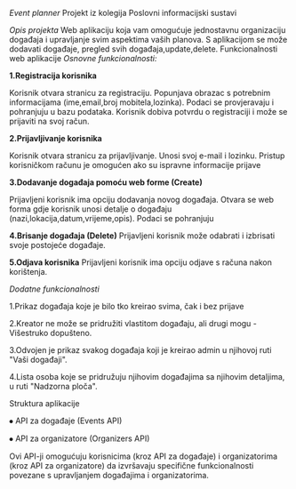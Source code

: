 *Event planner*
Projekt iz kolegija Poslovni informacijski sustavi

*Opis projekta*
Web aplikaciju koja vam omogućuje jednostavnu organizaciju događaja i upravljanje svim aspektima vaših planova. S aplikacijom se može dodavati događaje, pregled svih događaja,update,delete.
Funkcionalnosti web aplikacije
*Osnovne funkcionalnosti:*

**1.Registracija korisnika**

Korisnik otvara stranicu za registraciju.
Popunjava obrazac s potrebnim informacijama (ime,email,broj mobitela,lozinka).
Podaci se provjeravaju i pohranjuju u bazu podataka.
Korisnik dobiva potvrdu o registraciji i može se prijaviti na svoj račun.

**2.Prijavljivanje korisnika**

Korisnik otvara stranicu za prijavljivanje.
Unosi svoj e-mail i lozinku.
Pristup korisničkom računu je omogućen ako su ispravne informacije prijave

**3.Dodavanje događaja pomoću web forme (Create)**

Prijavljeni korisnik ima opciju dodavanja novog događaja.
Otvara se web forma gdje korisnik unosi detalje o događaju (nazi,lokacija,datum,vrijeme,opis).
Podaci se pohranjuju 

**4.Brisanje događaja (Delete)**
Prijavljeni korisnik može odabrati i izbrisati svoje postojeće događaje.

**5.Odjava korisnika**
Prijavljeni korisnik ima opciju odjave s računa nakon korištenja.

*Dodatne funkcionalnosti*

1.Prikaz događaja koje je bilo tko kreirao svima, čak i bez prijave

2.Kreator ne može se pridružiti vlastitom događaju, ali drugi mogu - Višestruko dopušteno.

3.Odvojen je prikaz svakog događaja koji je kreirao admin u njihovoj ruti "Vaši događaji".

4.Lista osoba koje se pridružuju njihovim događajima sa njihovim detaljima, u ruti "Nadzorna ploča".

Struktura aplikacije

⦁	API za događaje (Events API)

⦁	API za organizatore (Organizers API)

Ovi API-ji omogućuju korisnicima (kroz API za događaje) i organizatorima (kroz API za organizatore) da izvršavaju specifične funkcionalnosti povezane s upravljanjem događajima i organizatorima. 
